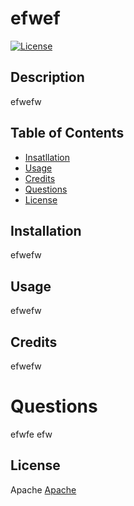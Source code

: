 
    
  # efwef

  [![License](https://img.shields.io/badge/License-Apache_2.0-blue.svg)](https://opensource.org/licenses/Apache-2.0)

  ## Description
  efwefw
  
  ## Table of Contents
  - [Insatllation](#Installation)
  - [Usage](#Usage)
  - [Credits](#Credits)
  - [Questions](#Questions)
  - [License](#License)

  ## Installation
  efwefw
  
  ## Usage
  efwefw

  ## Credits
  efwefw

  # Questions
  efwfe
  efw

  ## License
  Apache
  [Apache](https://opensource.org/licenses/Apache-2.0)
  